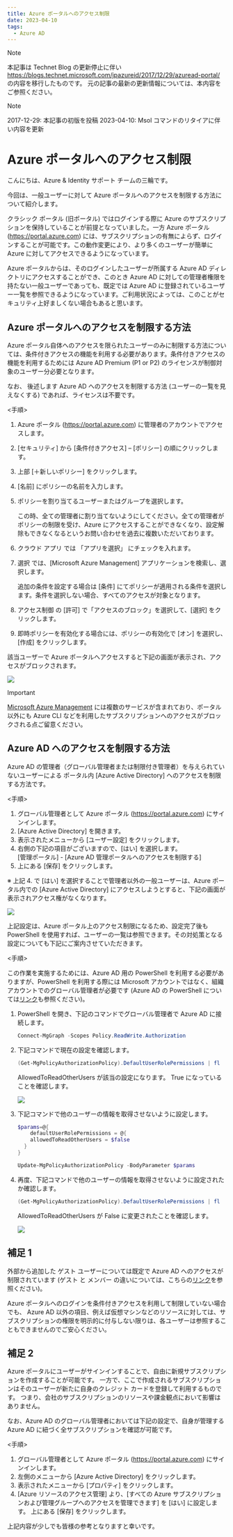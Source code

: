```yaml
---
title: Azure ポータルへのアクセス制限
date: 2023-04-10
tags:
  - Azure AD
---
```


> [!NOTE]
> 本記事は Technet Blog の更新停止に伴い https://blogs.technet.microsoft.com/jpazureid/2017/12/29/azuread-portal/ の内容を移行したものです。
> 元の記事の最新の更新情報については、本内容をご参照ください。

> [!NOTE]
> 2017-12-29: 本記事の初版を投稿
> 2023-04-10: Msol コマンドのリタイアに伴い内容を更新


# Azure ポータルへのアクセス制限

こんにちは、Azure & Identity サポート チームの三輪です。

今回は、一般ユーザーに対して Azure ポータルへのアクセスを制限する方法について紹介します。

クラシック ポータル (旧ポータル) ではログインする際に Azure のサブスクリプションを保持していることが前提となっていました。一方 Azure ポータル (https://portal.azure.com) には、サブスクリプションの有無によらず、ログインすることが可能です。この動作変更により、より多くのユーザーが簡単に Azure に対してアクセスできるようになっています。

Azure ポータルからは、そのログインしたユーザーが所属する Azure AD ディレクトリにアクセスすることができ、このとき Azure AD に対しての管理者権限を持たない一般ユーザーであっても、既定では Azure AD に登録されているユーザー一覧を参照できるようになっています。ご利用状況によっては、このことがセキュリティ上好ましくない場合もあると思います。

## Azure ポータルへのアクセスを制限する方法

Azure ポータル自体へのアクセスを限られたユーザーのみに制限する方法については、条件付きアクセスの機能を利用する必要があります。条件付きアクセスの機能を利用するためには Azure AD Premium (P1 or P2) のライセンスが制御対象のユーザー分必要となります。

なお、 後述します Azure AD へのアクセスを制限する方法 (ユーザーの一覧を見えなくする) であれば、ライセンスは不要です。

<手順>

1. Azure ポータル (https://portal.azure.com) に管理者のアカウントでアクセスします。
2. [セキュリティ] から [条件付きアクセス] – [ポリシー] の順にクリックします。
3. 上部 [＋新しいポリシー] をクリックします。
4. [名前] にポリシーの名前を入力します。
5. ポリシーを割り当てるユーザーまたはグループを選択します。

    この時、全ての管理者に割り当てないようにしてください。全ての管理者がポリシーの制限を受け、Azure にアクセスすることができなくなり、設定解除もできなくなるというお問い合わせを過去に複数いただいております。

6. クラウド アプリ では 「アプリを選択」 にチェックを入れます。
7. 選択 では、[Microsoft Azure Management] アプリケーションを検索し、選択します。

   追加の条件を設定する場合は [条件] にてポリシーが適用される条件を選択します。条件を選択しない場合、すべてのアクセスが対象となります。

8. アクセス制御 の [許可] で「アクセスのブロック」を選択して、[選択] をクリックします。
9. 即時ポリシーを有効化する場合には、ポリシーの有効化で [オン] を選択し、[作成] をクリックします。

該当ユーザーで Azure ポータルへアクセスすると下記の画面が表示され、アクセスがブロックされます。

![](./access-restriction-azure-portal/access-restricted.png)

> [!IMPORTANT]
> [Microsoft Azure Management](https://docs.microsoft.com/ja-jp/azure/active-directory/conditional-access/concept-conditional-access-cloud-apps#microsoft-azure-management) には複数のサービスが含まれており、ポータル以外にも Azure CLI などを利用したサブスクリプションへのアクセスがブロックされる点ご留意ください。

## Azure AD へのアクセスを制限する方法

Azure AD の管理者（グローバル管理者または制限付き管理者）を与えられていないユーザーによる ポータル内 [Azure Active Directory] へのアクセスを制限する方法です。

<手順>

1. グローバル管理者として Azure ポータル (https://portal.azure.com) にサインインします。
2. [Azure Active Directory] を開きます。
3. 表示されたメニューから [ユーザー設定] をクリックします。
4. 右側の下記の項目がございますので、[はい] を選択します。  
    [管理ポータル] - [Azure AD 管理ポータルへのアクセスを制限する]   
5. 上にある [保存] をクリックします。

※ 上記 4. で [はい] を選択することで管理者以外の一般ユーザーは、Azure ポータル内での [Azure Active Directory] にアクセスしようとすると、下記の画面が表示されアクセス権がなくなります。

![](./access-restriction-azure-portal/no-access.png)

上記設定は、Azure ポータル上のアクセス制限になるため、設定完了後も PowerShell を使用すれば、ユーザーの一覧は参照できます。その対処策となる設定についても下記にご案内させていただきます。

<手順>

この作業を実施するためには、Azure AD 用の PowerShell を利用する必要がありますが、PowerShell を利用する際には Microsoft アカウントではなく、組織アカウントでのグローバル管理者が必要です (Azure AD の PowerShell については[リンク](https://jpazureid.github.io/blog/azure-active-directory/azuread-module-retirement3/)も参照ください)。

1. PowerShell を開き、下記のコマンドでグローバル管理者で Azure AD に接続します。

    ```powershell
    Connect-MgGraph -Scopes Policy.ReadWrite.Authorization
    ```
    
2. 下記コマンドで現在の設定を確認します。    
    
     ```powershell 
    (Get-MgPolicyAuthorizationPolicy).DefaultUserRolePermissions | fl
    ```
    
    AllowedToReadOtherUsers が該当の設定になります。 True になっていることを確認します。
    
    ![](./access-restriction-azure-portal/ps-1.png)

3. 下記コマンドで他のユーザーの情報を取得させないように設定します。

    ```powershell 
    $params=@{
        defaultUserRolePermissions = @{
        allowedToReadOtherUsers = $false
      }
    }
 
    Update-MgPolicyAuthorizationPolicy -BodyParameter $params
    ```

3. 再度、下記コマンドで他のユーザーの情報を取得させないように設定されたか確認します。

    ```powershell
    (Get-MgPolicyAuthorizationPolicy).DefaultUserRolePermissions | fl
    ```
    
    AllowedToReadOtherUsers が False に変更されたことを確認します。
    
    ![](./access-restriction-azure-portal/ps-2.png)

## 補足 1

外部から追加した ゲスト ユーザーについては既定で Azure AD へのアクセスが制限されています 
(ゲスト と メンバー の違いについては、こちらの[リンク](https://jpazureid.github.io/blog/azure-active-directory/member-and-guest-user/)を参照ください)。

Azure ポータルへのログインを条件付きアクセスを利用して制限していない場合でも、 Azure AD 以外の項目、例えば仮想マシンなどのリソースに対しては、サブスクリプションの権限を明示的に付与しない限りは、各ユーザーは参照することもできませんのでご安心ください。

## 補足 2

Azure ポータルにユーザーがサインインすることで、自由に新規サブスクリプションを作成することが可能です。
一方で、ここで作成されるサブスクリプションはそのユーザーが新たに自身のクレジット カードを登録して利用するものです。
つまり、会社のサブスクリプションのリソースや課金観点において影響はありません。

なお、Azure AD のグローバル管理者においては下記の設定で、自身が管理する Azure AD に紐づく全サブスクリプションを確認が可能です。

<手順>

1. グローバル管理者として Azure ポータル (https://portal.azure.com) にサインインします。
2. 左側のメニューから [Azure Active Directory] をクリックします。
3. 表示されたメニューから [プロパティ] をクリックします。
4. [Azure リソースのアクセス管理] より、[すべての Azure サブスクリプションおよび管理グループへのアクセスを管理できます] を [はい] に設定します。
 上にある [保存] をクリックします。

上記内容が少しでも皆様の参考となりますと幸いです。

